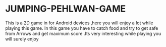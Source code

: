 # JUMPING-PEHLWAN-GAME
This is a 2D game in for Android devices ,here you will enjoy a lot while playing this game. In this game you have to catch food and try to get safe from Arrows  and get maximum score .Its very interesting  while playing you will surely enjoy
